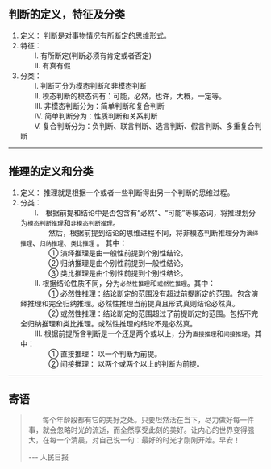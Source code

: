 ## __判断的定义，特征及分类__
1) 定义： 判断是对事物情况有所断定的思维形式。
2) 特征：<br>
　　Ⅰ. 有所断定(判断必须有肯定或者否定)<br>
　　Ⅱ. 有真有假<br>
3) 分类：<br>
　　Ⅰ. 判断可分为模态判断和非模态判断<br>
　　Ⅱ. 模态判断的模态词有：可能，必然，也许，大概，一定等。<br>
　　Ⅲ. 非模态判断分为：简单判断和复合判断<br>
　　Ⅳ. 简单判断分为：性质判断和关系判断<br>
　　Ⅴ. 复合判断分为：负判断、联言判断、选言判断、假言判断、多重复合判断<br>

---
## __推理的定义和分类__
1) 定义： 推理就是根据一个或者一些判断得出另一个判断的思维过程。
2) 分类：<br>
　　Ⅰ.　根据前提和结论中是否包含有“必然”、“可能”等模态词，将推理划分为`模态判断推理`和`非模态判断推理`。 <br>
　　　　然后，根据前提到结论的思维进程不同，将非模态判断推理分为`演绎推理`、`归纳推理`、`类比推理` 。 其中：<br>
　　　　① 演绎推理是由一般性前提到个别性结论。 <br>
　　　　② 归纳推理是由个别性前提到一般性结论。<br>
　　　　③ 类比推理是由个别性前提到个别性结论。<br>
　　Ⅱ.   根据结论性质不同，分为`必然性推理`和`或然性推理`。其中：<br>
　　　　① 必然性推理：结论断定的范围没有超过前提断定的范围。包含演绎推理和完全归纳推理。必然性推理当前提真且形式真则结论必然真。<br>
　　　　② 或然性推理：结论断定的范围超过了前提断定的范围。包括不完全归纳推理和类比推理。或然性推理的结论不是必然真。<br>
　　Ⅲ.  根据前提所含判断是一个还是两个或以上，分为`直接推理`和`间接推理`。其中：<br>
　　　　① 直接推理： 以一个判断为前提。 <br>
　　　　② 间接推理： 以两个或两个以上的判断为前提。<br>

---
## __寄语__
> &nbsp; &nbsp; &nbsp; &nbsp;每个年龄段都有它的美好之处。只要坦然活在当下，尽力做好每一件事，就会忽略时光的流逝，而全然享受此刻的美好。让内心的世界变得强大，在每一个清晨，对自己说一句：最好的时光才刚刚开始。早安！
>
> --- 人民日报



